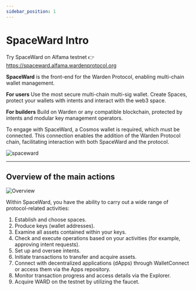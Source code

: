 ```yaml
---
sidebar_position: 1
---
```


# SpaceWard Intro

Try SpaceWard on Alfama testnet  👉  https://spaceward.alfama.wardenprotocol.org

**SpaceWard**  is the front-end for the Warden Protocol, enabling multi-chain wallet management.

**For users**  Use the most secure multi-chain multi-sig wallet. Create Spaces, protect your wallets with intents and interact with the web3 space.

**For builders**  Build on Warden or any compatible blockchain, protected by intents and modular key management operators.

To engage with SpaceWard, a Cosmos wallet is required, which must be connected. This connection enables the addition of the Warden Protocol chain, facilitating interaction with both SpaceWard and the protocol.

![spaceward](https://i.ibb.co/3yTD32Q/Screenshot-2024-02-15-at-15-58-13.png)

****
## Overview of the main actions

![Overview](https://i.ibb.co/j8pkPqR/Screenshot-2024-02-15-at-18-58-20.png)

Within SpaceWard, you have the ability to carry out a wide range of protocol-related activities:

1.  Establish and choose spaces.
2.  Produce keys (wallet addresses).
3.  Examine all assets contained within your keys.
4.  Check and execute operations based on your activities (for example, approving intent requests).
5.  Set up and oversee intents.
6.  Initiate transactions to transfer and acquire assets.
7.  Connect with decentralized applications (dApps) through WalletConnect or access them via the Apps repository.
8.  Monitor transaction progress and access details via the Explorer.
9.  Acquire WARD on the testnet by utilizing the faucet.
